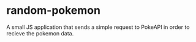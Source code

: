 # random-pokemon
A small JS application that sends a simple request to PokeAPI in order to recieve the pokemon data.

